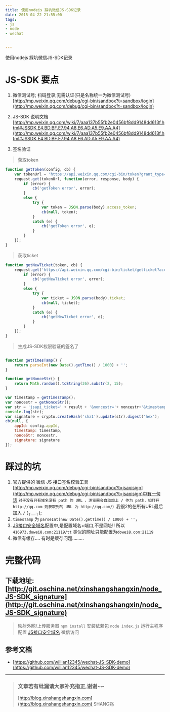 ```yaml
---
title: 使用nodejs 踩坑微信JS-SDK记录
date: 2015-04-22 21:55:00
tags:
- js
- node
- wechat


---
```


使用nodejs 踩坑微信JS-SDK记录
<!-- more -->




# JS-SDK 要点
1. 微信测试号; 扫码登录;无需认证(只是名称统一为微信测试号)
[http://mp.weixin.qq.com/debug/cgi-bin/sandbox?t=sandbox/login](http://mp.weixin.qq.com/debug/cgi-bin/sandbox?t=sandbox/login)

2. JS-SDK 说明文档
[http://mp.weixin.qq.com/wiki/7/aaa137b55fb2e0456bf8dd9148dd613f.html#JSSDK.E4.BD.BF.E7.94.A8.E6.AD.A5.E9.AA.A4](http://mp.weixin.qq.com/wiki/7/aaa137b55fb2e0456bf8dd9148dd613f.html#JSSDK.E4.BD.BF.E7.94.A8.E6.AD.A5.E9.AA.A4)

3. 签名验证
> 获取token

```js
function getToken(config, cb) {
    var tokenUrl = 'https://api.weixin.qq.com/cgi-bin/token?grant_type=client_credential&appId=' + config.appId + '&secret=' + config.appSecret;
    request.get(tokenUrl, function(error, response, body) {
        if (error) {
            cb('getToken error', error);
        }
        else {
            try {
                var token = JSON.parse(body).access_token;
                cb(null, token);
            }
            catch (e) {
                cb('getToken error', e);
            }
        }
    });
}
```
> 获取ticket

```js
function getNewTicket(token, cb) {
    request.get('https://api.weixin.qq.com/cgi-bin/ticket/getticket?access_token=' + token + '&type=jsapi', function(error, res, body) {
        if (error) {
            cb('getNewTicket error', error);
        }
        else {
            try {
                var ticket = JSON.parse(body).ticket;
                cb(null, ticket);
            }
            catch (e) {
                cb('getNewTicket error', e);
            }
        }
    });
}
```
> 生成JS-SDK权限验证的签名了

```js

function getTimesTamp() {
    return parseInt(new Date().getTime() / 1000) + '';
}

function getNonceStr() {
    return Math.random().toString(36).substr(2, 15);
}

var timestamp = getTimesTamp();
var noncestr = getNonceStr();
var str = 'jsapi_ticket=' + result + '&noncestr='+ noncestr+'&timestamp=' + timestamp + '&url=' + u;
console.log(str);
var signature = crypto.createHash('sha1').update(str).digest('hex');
cb(null, {
    appId: config.appId,
    timestamp: timestamp,
    nonceStr: noncestr,
    signature: signature
});

```

# 踩过的坑
1. 官方提供的  微信 JS 接口签名校验工具[http://mp.weixin.qq.com/debug/cgi-bin/sandbox?t=jsapisign](http://mp.weixin.qq.com/debug/cgi-bin/sandbox?t=jsapisign)中有一句话 `对于没有只有域名没有 path 的 URL ，浏览器会自动加上 / 作为 path，如打开 http://qq.com 则获取到的 URL 为 http://qq.com/）`我很2的在所有URL最后加入 `/`   (┬＿┬);
2. `timesTamp` 为  `parseInt(new Date().getTime() / 1000) + '';`
3. [JS接口安全域名](http://mp.weixin.qq.com/debug/cgi-bin/sandboxinfo?action=showinfo&t=sandbox/index)配置中,是配置域名+端口,不是网址!!
所以 `416973.dowei8.com:21119/tt` 类似的网址只能配置为`dowei8.com:21119`
4. 微信有缓存.... 有时是缓存问题.........


# 完整代码

## 下载地址: [http://git.oschina.net/xinshangshangxin/node_JS-SDK_signature](http://git.oschina.net/xinshangshangxin/node_JS-SDK_signature)
> 映射外网/上传服务器
> `npm install` 安装依赖包
> `node index.js` 运行主程序
> 配置 [JS接口安全域名](http://mp.weixin.qq.com/debug/cgi-bin/sandboxinfo?action=showinfo&t=sandbox/index)
> 微信访问

## 参考文档

- [https://github.com/willian12345/wechat-JS-SDK-demo](https://github.com/willian12345/wechat-JS-SDK-demo)


-----------------------

> ### 文章若有纰漏请大家补充指正,谢谢~~
> [http://blog.xinshangshangxin.com](http://blog.xinshangshangxin.com) SHANG殇

